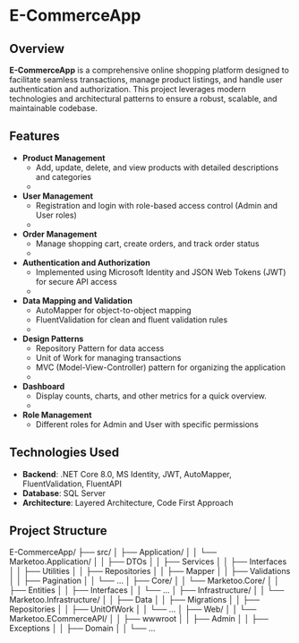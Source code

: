 # E-CommerceApp

## Overview
**E-CommerceApp** is a comprehensive online shopping platform designed to facilitate seamless transactions, manage product listings, and handle user authentication and authorization. This project leverages modern technologies and architectural patterns to ensure a robust, scalable, and maintainable codebase.

## Features
- **Product Management**
  - Add, update, delete, and view products with detailed descriptions and categories
  - 
- **User Management**
  - Registration and login with role-based access control (Admin and User roles)
  - 
- **Order Management**
  - Manage shopping cart, create orders, and track order status
  - 
- **Authentication and Authorization**
  - Implemented using Microsoft Identity and JSON Web Tokens (JWT) for secure API access
  - 
- **Data Mapping and Validation**
  - AutoMapper for object-to-object mapping
  - FluentValidation for clean and fluent validation rules
  - 
- **Design Patterns**
  - Repository Pattern for data access
  - Unit of Work for managing transactions
  - MVC (Model-View-Controller) pattern for organizing the application
  - 
- **Dashboard**
  - Display counts, charts, and other metrics for a quick overview.
  - 
- **Role Management**
  - Different roles for Admin and User with specific permissions

## Technologies Used
- **Backend**: .NET Core 8.0, MS Identity, JWT, AutoMapper, FluentValidation, FluentAPI
- **Database**: SQL Server
- **Architecture**: Layered Architecture, Code First Approach

## Project Structure

E-CommerceApp/
├── src/
│   ├── Application/
│   │   └── Marketoo.Application/
│   │       ├── DTOs
│   │       ├── Services
│   │       ├── Interfaces
│   │       ├── Utilities
│   │       ├── Repositories
│   │       ├── Mapper
│   │       ├── Validations
│   │       ├── Pagination
│   │       └── ...
│   ├── Core/
│   │   └── Marketoo.Core/
│   │       ├── Entities
│   │       ├── Interfaces
│   │       └── ...
│   ├── Infrastructure/
│   │   └── Marketoo.Infrastructure/
│   │       ├── Data
│   │       ├── Migrations
│   │       ├── Repositories
│   │       ├── UnitOfWork
│   │       └── ...
│   ├── Web/
│   │   └── Marketoo.ECommerceAPI/
│   │       ├── wwwroot
│   │       ├── Admin
│   │       ├── Exceptions
│   │       ├── Domain
│   │       └── ...

